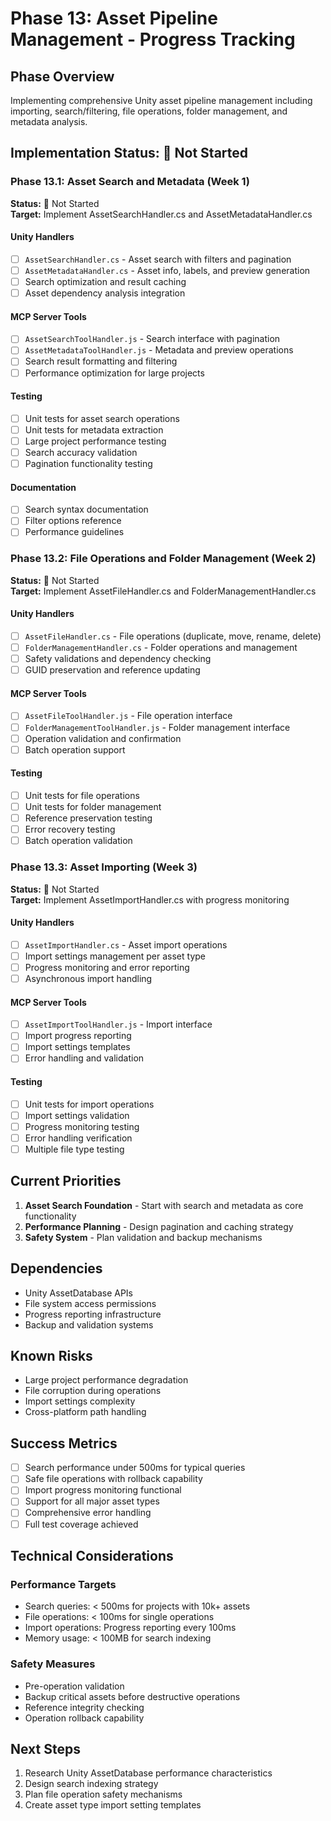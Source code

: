 # Phase 13: Asset Pipeline Management - Progress Tracking

## Phase Overview
Implementing comprehensive Unity asset pipeline management including importing, search/filtering, file operations, folder management, and metadata analysis.

## Implementation Status: 🔴 Not Started

### Phase 13.1: Asset Search and Metadata (Week 1)
**Status:** 🔴 Not Started  
**Target:** Implement AssetSearchHandler.cs and AssetMetadataHandler.cs

#### Unity Handlers
- [ ] `AssetSearchHandler.cs` - Asset search with filters and pagination
- [ ] `AssetMetadataHandler.cs` - Asset info, labels, and preview generation
- [ ] Search optimization and result caching
- [ ] Asset dependency analysis integration

#### MCP Server Tools
- [ ] `AssetSearchToolHandler.js` - Search interface with pagination
- [ ] `AssetMetadataToolHandler.js` - Metadata and preview operations
- [ ] Search result formatting and filtering
- [ ] Performance optimization for large projects

#### Testing
- [ ] Unit tests for asset search operations
- [ ] Unit tests for metadata extraction
- [ ] Large project performance testing
- [ ] Search accuracy validation
- [ ] Pagination functionality testing

#### Documentation
- [ ] Search syntax documentation
- [ ] Filter options reference
- [ ] Performance guidelines

### Phase 13.2: File Operations and Folder Management (Week 2)
**Status:** 🔴 Not Started  
**Target:** Implement AssetFileHandler.cs and FolderManagementHandler.cs

#### Unity Handlers
- [ ] `AssetFileHandler.cs` - File operations (duplicate, move, rename, delete)
- [ ] `FolderManagementHandler.cs` - Folder operations and management
- [ ] Safety validations and dependency checking
- [ ] GUID preservation and reference updating

#### MCP Server Tools
- [ ] `AssetFileToolHandler.js` - File operation interface
- [ ] `FolderManagementToolHandler.js` - Folder management interface
- [ ] Operation validation and confirmation
- [ ] Batch operation support

#### Testing
- [ ] Unit tests for file operations
- [ ] Unit tests for folder management
- [ ] Reference preservation testing
- [ ] Error recovery testing
- [ ] Batch operation validation

### Phase 13.3: Asset Importing (Week 3)
**Status:** 🔴 Not Started  
**Target:** Implement AssetImportHandler.cs with progress monitoring

#### Unity Handlers
- [ ] `AssetImportHandler.cs` - Asset import operations
- [ ] Import settings management per asset type
- [ ] Progress monitoring and error reporting
- [ ] Asynchronous import handling

#### MCP Server Tools
- [ ] `AssetImportToolHandler.js` - Import interface
- [ ] Import progress reporting
- [ ] Import settings templates
- [ ] Error handling and validation

#### Testing
- [ ] Unit tests for import operations
- [ ] Import settings validation
- [ ] Progress monitoring testing
- [ ] Error handling verification
- [ ] Multiple file type testing

## Current Priorities
1. **Asset Search Foundation** - Start with search and metadata as core functionality
2. **Performance Planning** - Design pagination and caching strategy
3. **Safety System** - Plan validation and backup mechanisms

## Dependencies
- Unity AssetDatabase APIs
- File system access permissions
- Progress reporting infrastructure
- Backup and validation systems

## Known Risks
- Large project performance degradation
- File corruption during operations  
- Import settings complexity
- Cross-platform path handling

## Success Metrics
- [ ] Search performance under 500ms for typical queries
- [ ] Safe file operations with rollback capability
- [ ] Import progress monitoring functional
- [ ] Support for all major asset types
- [ ] Comprehensive error handling
- [ ] Full test coverage achieved

## Technical Considerations

### Performance Targets
- Search queries: < 500ms for projects with 10k+ assets
- File operations: < 100ms for single operations
- Import operations: Progress reporting every 100ms
- Memory usage: < 100MB for search indexing

### Safety Measures
- Pre-operation validation
- Backup critical assets before destructive operations
- Reference integrity checking
- Operation rollback capability

## Next Steps
1. Research Unity AssetDatabase performance characteristics
2. Design search indexing strategy
3. Plan file operation safety mechanisms
4. Create asset type import setting templates